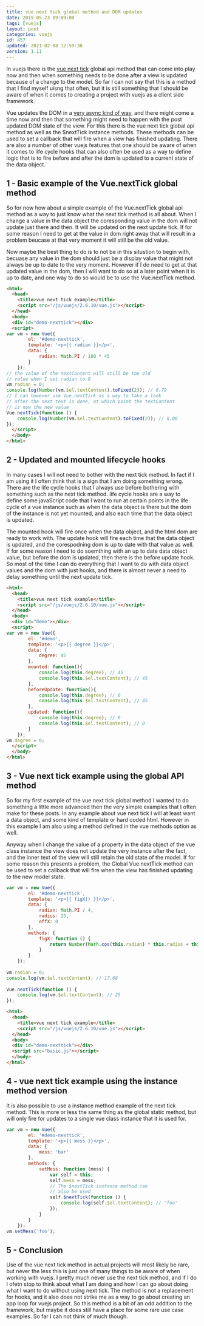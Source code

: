 ```yaml
---
title: vue next tick global method and DOM updates
date: 2019-05-23 09:09:00
tags: [vuejs]
layout: post
categories: vuejs
id: 457
updated: 2021-02-08 12:59:30
version: 1.11
---
```


In vuejs there is the [vue next tick](https://vuejsdevelopers.com/2019/01/22/vue-what-is-next-tick/) global api method that can come into play now and then when something needs to be done after a view is updated because of a change to the model. So far I can not say that this is a method that I find myself uisng that often, but it is still something that I should be aware of when it comes to creating a project with vuejs as a client side framework.

Vue updates the DOM in a [very async kind of way](https://vuejs.org/v2/guide/reactivity.html#Async-Update-Queue), and there might come a time now and then that something might need to happen with the post updated DOM state of the view. For this there is the vue next tick global api method as well as the $nextTick instance methods. These methods can be used to set a callback that will fire when a view has finished updating. There are also a number of other vuejs features that one should be aware of when it comes to life cycle hooks that can also often be used as a way to define logic that is to fire before and after the dom is updated to a current state of the data object.

<!-- more -->

## 1 - Basic example of the Vue.nextTick global method

So for now how about a simple example of the Vue.nextTick global api method as a way to just know what the next tick method is all about. When I change a value in the data object the coresponding value in the dom will not update just there and then. It will be updated on the next update tick. If for some reason I need to get at the value in dom right away that will result in a problem beucase at that very moment it will still be the old value. 

Now maybe the best thing to do is to not be in this situstion to begin with, becuase any value in the dom should just be a display value that might not always be up to date to the very moment. However if I do need to get at that updated value in the dom, then I will want to do so at a later point when it is up to date, and one way to do so would be to use the Vue.nextTick method.

```html
<html>
  <head>
    <title>vue next tick example</title>
    <script src="/js/vuejs/2.6.10/vue.js"></script>
  </head>
  <body>
  <div id="demo-nexttick"></div>
  <script>
var vm = new Vue({
        el: '#demo-nexttick',
        template: '<p>{{ radian }}</p>',
        data: {
            radian: Math.PI / 180 * 45
        }
    });
// the value of the textContent will still be the old
// value when I set radian to 0
vm.radian = 0;
console.log(Number(vm.$el.textContent).toFixed(2)); // 0.79
// I can however use Vue.nextTick as a way to take a look
// after the next text is done, at which point the textContent
// is now the new value
Vue.nextTick(function () {
    console.log(Number(vm.$el.textContent).toFixed(2)); // 0.00
});
  </script>
  </body>
</html>
```

## 2 - Updated and mounted lifecycle hooks

In many cases I will not need to bother with the next tick method. In fact if I am using it I often think that is a sign that I am doing something wrong. There are the life cycle hooks that I always use before bothering with something such as the next tick method. life cycle hooks are a way to define some javaScript code that I want to run at certain points in the life cycle of a vue instance such as when the data object is there but the dom of the instance is not yet mounted, and also each time that the data object is updated.

The mounted hook will fire once when the data object, and the html dom are ready to work with. The update hook will fire each time that the data object is updated, and the corespodning dom is up to date with that value as well. If for some reason I need to do soemthing with an up to date data object value, but before the dom is updated, then there is the before update hook. So most of the time I can do everything that I want to do with data object values and the dom with just hooks, and there is almost never a need to delay something until the next update tick.

```html
<html>
  <head>
    <title>vue next tick example</title>
    <script src="/js/vuejs/2.6.10/vue.js"></script>
  </head>
  <body>
  <div id="demo"></div>
  <script>
var vm = new Vue({
        el: '#demo',
        template: '<p>{{ degree }}</p>',
        data: {
            degree: 45
        },
        mounted: function(){
            console.log(this.degree); // 45
            console.log(this.$el.textContent); // 45
        },
        beforeUpdate: function(){
            console.log(this.degree); // 0
            console.log(this.$el.textContent); // 45
        },
        updated: function(){
            console.log(this.degree); // 0
            console.log(this.$el.textContent); // 0
        }
    });
vm.degree = 0;
  </script>
  </body>
</html>
```

## 3 - Vue next tick example using the global API method

So for my first example of the vue next tick global method I wanted to do something a little more advanced then the very simple examples that I often make for these posts. In any example about vue next tick I will at least want a data object, and some kind of template or hard coded html. However in this example I am also using a method defined in the vue methods option as well.

Anyway when I change the value of a property in the data object of the vue class instance the view does not update the very instance after the fact, and the inner text of the view will still retain the old state of the model. If for some reason this presents a problem, the Global Vue.nextTick method can be used to set a callback that will fire when the view has finished updating to the new model state.

```js
var vm = new Vue({
        el: '#demo-nexttick',
        template: '<p>{{ figX() }}</p>',
        data: {
            radian: Math.PI / 4,
            radius: 25,
            offX: 0
        },
        methods: {
            figX: function () {
                return Number(Math.cos(this.radian) * this.radius + this.offX).toFixed(2);
            }
        }
    });
 
vm.radian = 0;
console.log(vm.$el.textContent); // 17.68
 
Vue.nextTick(function () {
    console.log(vm.$el.textContent); // 25
});
```

```html
<html>
  <head>
    <title>vue next tick example</title>
    <script src="/js/vuejs/2.6.10/vue.js"></script>
  </head>
  <body>
  <div id="demo-nexttick"></div>
  <script src="basic.js"></script>
  </body>
</html>
```

## 4 - vue next tick example using the instance method version

It is also possible to use a instance method example of the next tick method. This is more or less the same thing as the global static method, but will only fire for updates to a single vue class instance that it is used for.

```js
var vm = new Vue({
        el: '#demo-nexttick',
        template: '<p>{{ mess }}</p>',
        data: {
            mess: 'bar'
        },
        methods: {
            setMess: function (mess) {
                var self = this;
                self.mess = mess;
                // The $nextTick instance method can
                // also be used
                self.$nextTick(function () {
                    console.log(self.$el.textContent); // 'foo'
                });
            }
        }
    });
vm.setMess('foo');
```

## 5 - Conclusion

Use of the vue next tick method in actual projects will most likely be rare, but never the less this is just one of many things to be aware of when working with vuejs. I pretty much never use the next tick method, and if I do I ofetn stop to think about what I am doing and how I can go about doing what I want to do without using next tick. The method is not a replacement for hooks, and it also does not strike me as a way to go about creating an app loop for vuejs project. So this method is a bit of an odd addition to the framework, but maybe it does still have a place for some rare use case examples. So far I can not think of much though.
